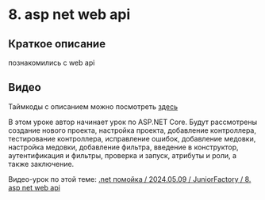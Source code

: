 ﻿# 8. asp net web api

## Краткое описание

познакомились с web api

## Видео

Таймкоды с описанием можно посмотреть [здесь](video.md)

В этом уроке автор начинает урок по ASP.NET Core. 
Будут рассмотрены создание нового проекта, настройка проекта, добавление контроллера, тестирование контроллера, 
исправление ошибок, добавление медовки, настройка медовки, добавление фильтра, введение в конструктор, 
аутентификация и фильтры, проверка и запуск, атрибуты и роли, а также заключение.

Видео-урок по этой теме: [.net помойка / 2024.05.09 / JuniorFactory / 8. asp net web api](https://www.youtube.com/watch?v=Y2hfL8tul_o)

